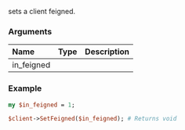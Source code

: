 sets a client feigned.
### Arguments
**Name**|**Type**|**Description**
:---|:---|:---
in_feigned||

### Example

```perl
my $in_feigned = 1;

$client->SetFeigned($in_feigned); # Returns void
```